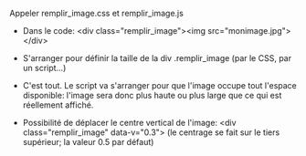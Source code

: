 Appeler remplir_image.css et remplir_image.js

- Dans le code:
  &lt;div class="remplir_image">&lt;img src="monimage.jpg">&lt;/div>

- S'arranger pour définir la taille de la div .remplir_image (par le CSS, par un script…)

- C'est tout. Le script va s'arranger pour que l'image occupe tout l'espace disponible: l'image sera donc plus haute ou plus large que ce qui est réellement affiché.

- Possibilité de déplacer le centre vertical de l'image:
  &lt;div class="remplir_image" data-v="0.3">
(le centrage se fait sur le tiers supérieur; la valeur 0.5 par défaut)

